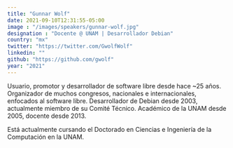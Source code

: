 ```yaml
---
title: "Gunnar Wolf"
date: 2021-09-10T12:31:55-05:00
image : "/images/speakers/gunnar-wolf.jpg"
designation : "Docente @ UNAM | Desarrollador Debian"
country: "mx"
twitter: "https://twitter.com/GwolfWolf"
linkedin: ""
github: "https://github.com/gwolf"
year: "2021"
---
```


Usuario, promotor y desarrollador de software libre desde hace ~25 años. Organizador de muchos congresos, nacionales e internacionales, enfocados al software libre. Desarrollador de Debian desde 2003, actualmente miembro de su Comité Técnico. Académico de la UNAM desde 2005, docente desde 2013.

Está actualmente cursando el Doctorado en Ciencias e Ingeniería de la Computación en la UNAM.